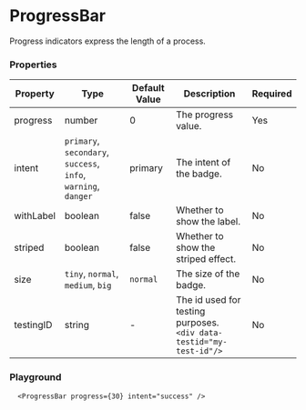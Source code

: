 # ProgressBar

Progress indicators express the length of a process.

### Properties

|Property|Type|Default Value|Description|Required|
|---|---|---|---|---|
|progress|number|0|The progress value.|Yes|
|intent|`primary`, `secondary`, `success`, <br/>`info`, `warning`, `danger`|primary | The intent of the badge.|No|
|withLabel|boolean|false|Whether to show the label.|No|
|striped|boolean|false|Whether to show the striped effect.|No|
|size|`tiny`, `normal`, `medium`, `big`| `normal`|The size of the badge.|No|
|testingID| string | - | The id used for testing purposes.<br/>`<div data-testid="my-test-id"/>` |No|

### Playground

```tsx
  <ProgressBar progress={30} intent="success" />
```